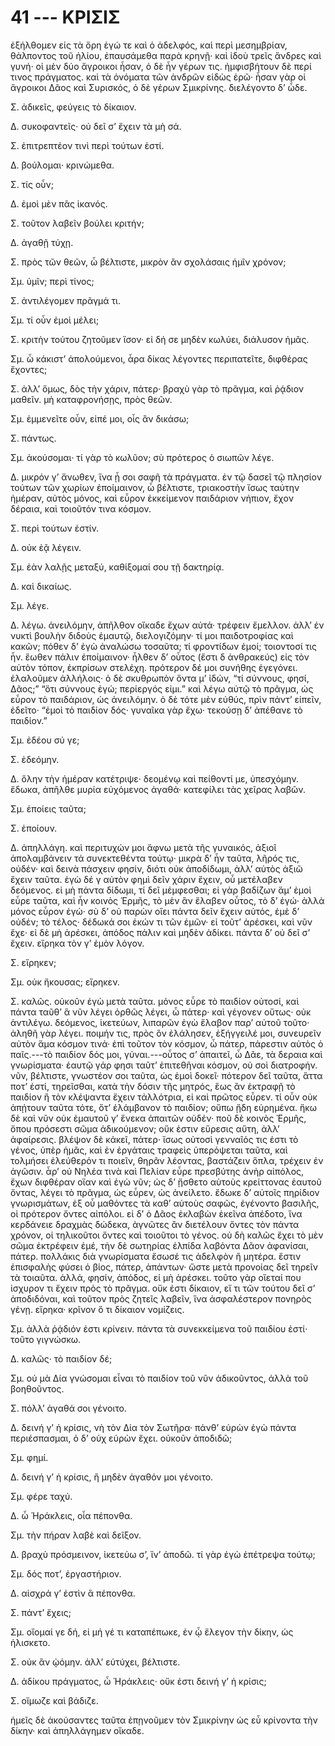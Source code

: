 
# 41 --- ΚΡΙΣΙΣ

ἐξήλθομεν εἰς τὰ ὄρη ἐγώ τε καὶ ὁ ἀδελφός, καὶ περὶ μεσημβρίαν, θάλποντος τοῦ ἡλίου, ἐπαυσάμεθα παρὰ κρηνῇ· καὶ ἰδοὺ τρεῖς ἄνδρες καὶ γυνή· οἱ μὲν δύο ἄγροικοι ἦσαν, ὁ δὲ ἦν γέρων τις. ἠμφισβήτουν δὲ περί τινος πράγματος. καὶ τὰ ὀνόματα τῶν ἀνδρῶν εἰδὼς ἐρῶ· ἦσαν γὰρ οἱ ἄγροικοι Δᾶος καὶ Συρισκός, ὁ δὲ γέρων Σμικρίνης. διελέγοντο δ’ ὧδε.

Σ. ἀδικεῖς, φεύγεις τὸ δίκαιον.

Δ. συκοφαντεῖς· οὐ δεῖ σ’ ἔχειν τὰ μὴ σά.

Σ. ἐπιτρεπτέον τινὶ περὶ τούτων ἐστί.

Δ. βούλομαι· κρινώμεθα.

Σ. τίς οὖν;

Δ. ἐμοὶ μὲν πᾶς ἱκανός.

Σ. τοῦτον λαβεῖν βούλει κριτήν;

Δ. ἀγαθῇ τύχῃ.

Σ. πρὸς τῶν θεῶν, ὦ βέλτιστε, μικρὸν ἂν σχολάσαις ἡμῖν χρόνον;

Σμ. ὑμῖν; περὶ τίνος;

Σ. ἀντιλέγομεν πρᾶγμά τι.

Σμ. τί οὖν ἐμοὶ μέλει;

Σ. κριτὴν τούτου ζητοῦμεν ἴσον· εἰ δή σε μηδὲν κωλύει, διάλυσον ἡμᾶς.

Σμ. ὦ κάκιστ’ ἀπολούμενοι, ἆρα δίκας λέγοντες περιπατεῖτε, διφθέρας ἔχοντες;

Σ. ἀλλ’ ὅμως, δὸς τὴν χάριν, πάτερ· βραχὺ γὰρ τὸ πρᾶγμα, καὶ ῥᾴδιον μαθεῖν. μὴ καταφρονήσῃς, πρὸς θεῶν.

Σμ. ἐμμενεῖτε οὖν, εἰπέ μοι, οἷς ἂν δικάσω;

Σ. πάντως.

Σμ. ἀκούσομαι· τί γὰρ τὸ κωλῦον; σὺ πρότερος ὁ σιωπῶν λέγε.

Δ. μικρόν γ’ ἄνωθεν, ἵνα ᾖ σοι σαφῆ τὰ πράγματα. ἐν τῷ δασεῖ τῷ πλησίον τούτων τῶν χωρίων ἐποίμαινον, ὦ βέλτιστε, τριακοστὴν ἴσως ταύτην ἡμέραν, αὐτὸς μόνος, καὶ εὗρον ἐκκείμενον παιδάριον νήπιον, ἔχον δέραια, καὶ τοιοῦτόν τινα κόσμον.

Σ. περὶ τούτων ἐστίν.

Δ. οὐκ ἐᾷ λέγειν.

Σμ. ἐὰν λαλῇς μεταξύ, καθίξομαί σου τῇ δακτηρίᾳ.

Δ. καὶ δικαίως.

Σμ. λέγε.

Δ. λέγω. ἀνειλόμην, ἀπῆλθον οἴκαδε ἔχων αὐτά· τρέφειν ἔμελλον. ἀλλ’ ἐν νυκτὶ βουλὴν διδοὺς ἐμαυτῷ, διελογιζόμην· τί μοι παιδοτροφίας καὶ κακῶν; πόθεν δ’ ἐγὼ ἀναλώσω τοσαῦτα; τί φροντίδων ἐμοί; τοιοντοσί τις ἦν. ἕωθεν πάλιν ἐποίμαινον· ἦλθεν δ’ οὗτος (ἔστι δ ἀνθρακεύς) εἰς τὸν αὐτὸν τόπον, ἐκπρίσων στελέχη. πρότερον δέ μοι συνήθης ἐγεγόνει. ἐλαλοῦμεν ἀλλήλοις· ὁ δὲ σκυθρωπὸν ὄντα μ’ ἰδών, “τί σύννους, φησί, Δᾶος;” “ὅτι σύννους ἐγώ; περίεργός εἰμι.” καὶ λέγω αὐτῷ τὸ  πρᾶγμα, ὡς εὗρον τὸ παιδάριον, ὡς ἀνειλόμην. ὁ δὲ τότε μὲν εὐθύς, πρὶν πάντ’ εἰπεῖν, ἐδεῖτο· “ἐμοὶ τὸ παιδίον δός· γυναῖκα γὰρ ἔχω· τεκούσῃ δ’ ἀπέθανε τὸ παιδίον.”

Σμ. ἐδέου σύ γε;

Σ. ἐδεόμην.

Δ. ὅλην τὴν ἡμέραν κατέτριψε· δεομένῳ καὶ πείθοντί με, ὑπεσχόμην. ἔδωκα, ἀπῆλθε μυρία εὐχόμενος ἀγαθά· κατεφίλει τὰς χεῖρας λαβῶν.

Σμ. ἐποίεις ταῦτα;

Σ. ἐποίουν.

Δ. ἀπηλλάγη. καὶ περιτυχών μοι ἄφνω μετὰ τῆς γυναικός, ἀξιοῖ ἀπολαμβάνειν τά συνεκτεθέντα τούτῳ· μικρὰ δ’ ἦν ταῦτα, λῆρός τις, οὐδέν· καὶ δεινὰ πάσχειν φησίν, διότι οὐκ ἀποδίδωμι, ἀλλ’ αὐτὸς ἀξιῶ ἔχειν ταῦτα. ἐγὼ δέ γ αὐτὸν φημὶ δεῖν χάριν ἔχειν, οὗ μετέλαβεν δεόμενος. εἰ μὴ πάντα δίδωμι, τί δεῖ μέμφεσθαι; εἰ γὰρ βαδίζων ἅμ’ ἐμοὶ εὗρε ταῦτα, καὶ ἦν κοινὸς Ἑρμῆς, τὸ μὲν ἂν ἔλαβεν οὗτος, τὸ δ’ ἐγώ· ἀλλὰ μόνος εὗρον ἐγώ· σὺ δ’ οὐ παρὼν οἴει πάντα δεῖν ἔχειν αὐτός, ἐμὲ δ’ οὐδέν; τὸ τέλος· δέδωκά σοι ἑκών τι τῶν ἐμῶν· εἰ τοῦτ’ ἀρέσκει, καὶ νῦν ἔχε· εἰ δὲ μὴ ἀρέσκει, ἀπόδος πάλιν καὶ μηδὲν ἀδίκει. πάντα δ’ οὐ δεῖ σ’ ἔχειν. εἴρηκα τὸν γ’ ἐμὸν λόγον.

Σ. εἴρηκεν;

Σμ. οὐκ ἤκουσας; εἴρηκεν.

Σ. καλῶς. οὐκοῦν ἐγὼ μετὰ ταῦτα. μόνος εὗρε τὸ παιδίον οὑτοσί, καὶ πάντα ταῦθ’ ἃ νῦν λέγει ὀρθῶς λέγει, ὦ πάτερ· καὶ γέγονεν οὕτως· οὐκ ἀντιλέγω. δεόμενος, ἱκετεύων, λιπαρῶν ἐγὼ ἔλαβον παρ’ αὐτοῦ τοῦτο· ἀληθῆ γὰρ λέγει. ποιμήν τις, πρὸς ὃν ἐλάλησεν, ἐξήγγειλέ μοι, συνευρεῖν αὐτὸν ἅμα κόσμον τινά· ἐπὶ τοῦτον τὸν κόσμον, ὦ πάτερ, πάρεστιν αὐτὸς ὁ παῖς.---τὸ παιδίον δός  μοι, γύναι.---οὗτος σ’ ἀπαιτεῖ, ὦ Δᾶε, τὰ δεραια καὶ γνωρίσματα· ἑαυτῷ γάρ φησι ταῦτ’ ἐπιτεθῆναι κόσμον, οὐ σοὶ διατροφήν. νῦν, βέλτιστε, γνωστέον σοι ταῦτα, ὡς ἐμοὶ δοκεῖ· πότερον δεῖ ταῦτα, ἅττα ποτ’ ἐστί, τηρεῖσθαι, κατὰ τὴν δόσιν τῆς μητρός, ἕως ἂν ἐκτραφῇ τὸ παιδίον ἢ τὸν κλέψαντα ἔχειν τἀλλότρια, εἰ καὶ πρῶτος εὗρεν. τί οὖν οὐκ ἀπῄτουν ταῦτα τότε, ὅτ’ ἐλάμβανον τὸ παιδίον; οὔπω ᾔδη εὑρημένα. ἥκω δὲ καὶ νῦν οὐκ ἐμαυτοῦ γ’ ἕνεκα ἀπαιτῶν οὐδέν· ποῦ δὲ κοινὸς Ἑρμῆς, ὅπου πρόσεστι σῶμα ἀδικούμενον; οὔκ ἐστιν εὕρεσις αὕτη, ἀλλ’ ἀφαίρεσις. βλέψον δὲ κἀκεῖ, πάτερ· ἴσως οὑτοσὶ γενναῖός τις ἐστι τὸ γένος, ὑπὲρ ἡμᾶς, καὶ ἐν ἐργάταις τραφεὶς ὑπερόψεται ταῦτα, καὶ τολμήσει ἐλεύθερόν τι ποιεῖν, θηρᾶν λέοντας, βαστάζειν ὅπλα, τρέχειν ἐν ἀγῶσιν. ἆρ’ οὐ Νηλέα τινὰ καὶ Πελίαν εὗρε πρεσβύτης ἀνὴρ αἰπόλος, ἔχων διφθέραν οἵαν καὶ ἐγὼ νῦν; ὡς δ’ ᾔσθετο αὐτοὺς κρείττονας ἑαυτοῦ ὄντας, λέγει τὸ πρᾶγμα, ὡς εὗρεν, ὡς ἀνείλετο. ἔδωκε δ’ αὐτοῖς πηρίδιον γνωρισμάτων, ἐξ οὗ μαθόντες τὰ καθ’ αὑτοὺς σαφῶς, ἐγένοντο βασιλῆς, οἱ πρότερον ὄντες αἰπόλοι. εἰ δ’ ὁ Δᾶος ἐκλαβὼν ἐκεῖνα ἀπέδοτο, ἵνα κερδάνειε δραχμὰς δώδεκα, ὰγνῶτες ἂν διετέλουν ὄντες τὸν πάντα χρόνον, οἱ τηλικοῦτοι ὄντες καὶ τοιοῦτοι τὸ γένος. οὐ δὴ καλῶς ἔχει τὸ μὲν σῶμα ἐκτρέφειν ἐμέ, τὴν δὲ σωτηρίας ἐλπίδα λαβόντα Δᾶον ἀφανίσαι, πάτερ. πολλάκις διὰ γνωρίσματα ἔσωσέ τις ἀδελφὸν ἢ μητέρα. ἔστιν ἐπισφαλὴς φύσει ὁ βίος, πάτερ, ἁπάντων· ὥστε μετὰ προνοίας δεῖ τηρεῖν τὰ τοιαῦτα. ἀλλά, φησίν, ἀπόδος, εἰ μὴ ἀρέσκει. τοῦτο γὰρ οἴεταί που ἰσχυρον τι ἔχειν πρὸς τὸ πρᾶγμα. οὔκ ἐστι δίκαιον, εἴ τι τῶν τούτου δεῖ σ’ ἀποδιδόναι, καὶ τοῦτον πρὸς ζητεῖς λαβεῖν, ἵνα ἀσφαλέστερον πονηρὸς γένῃ. εἴρηκα· κρῖνον ὅ τι δίκαιον νομίζεις.

Σμ. ἀλλὰ ῥᾴδιόν ἐστι κρίνειν. πάντα τὰ συνεκκείμενα τοῦ παιδίου ἐστί· τοῦτο γιγνώσκω.

Δ. καλῶς· τὸ παιδίον δέ;

Σμ. οὐ μὰ Δία γνώσομαι εἶναι τὸ παιδίον τοῦ νῦν ἀδικοῦντος, ἀλλὰ τοῦ βοηθοῦντος.

Σ. πόλλ’ ἀγαθά σοι γένοιτο.

Δ. δεινή γ’ ἡ κρίσις, νὴ τὸν Δία τὸν Σωτῆρα· πάνθ’ εὑρὼν ἐγὼ πάντα περιέσπασμαι, ὁ δ’ οὐχ εὑρὼν ἔχει. οὐκοῦν ἀποδιδῶ;

Σμ. φημί.

Δ. δεινή γ’ ἡ κρίσις, ἢ μηδὲν ἀγαθόν μοι γένοιτο.

Σμ. φέρε ταχύ.

Δ. ὦ Ἡράκλεις, οἷα πέπονθα.

Σμ. τὴν πήραν λαβὲ καὶ δεῖξον.

Δ. βραχὺ πρόσμεινον, ἱκετεύω σ’, ἵν’ ἀποδῶ. τί γὰρ ἐγὼ ἐπέτρεψα τούτῳ;

Σμ. δός ποτ’, ἐργαστήριον.

Δ. αἰσχρά γ’ ἐστὶν ἃ πέπονθα.

Σ. πάντ’ ἔχεις;

Σμ. οἴομαί γε δή, εἰ μή γέ τι καταπέπωκε, ἐν ᾧ ἔλεγον τὴν δίκην, ὡς ἡλισκετο.

Σ. οὐκ ἂν ᾠόμην. ἀλλ’ εὐτύχει, βέλτιστε.

Δ. ἀδίκου πράγματος, ὦ Ἡράκλεις· οὔκ ἐστι δεινή γ’ ἡ κρίσις;

Σ. οἴμωζε καὶ βάδιζε.

ἡμεῖς δὲ ἀκούσαντες ταῦτα ἐπῃνοῦμεν τὸν Σμικρίνην ὡς εὖ κρίνοντα τὴν δίκην· καὶ ἀπηλλάγημεν οἴκαδε.

